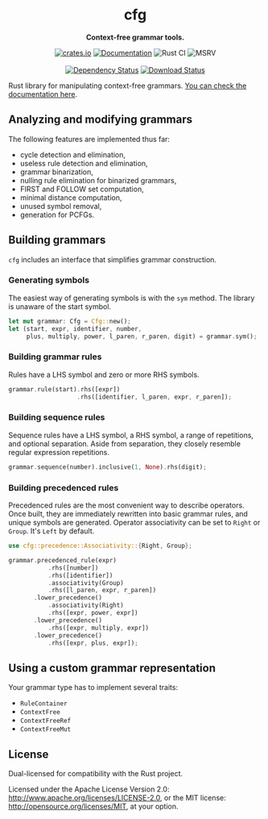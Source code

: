 <div align="center">
  <h1>cfg</h1>
  <p>
    <strong>Context-free grammar tools.</strong>
  </p>
  <p>

[![crates.io][crates.io shield]][crates.io link]
[![Documentation][docs.rs badge]][docs.rs link]
![Rust CI][github ci badge]
![MSRV][rustc 1.56+]
<br />
<br />
[![Dependency Status][deps.rs status]][deps.rs link]
[![Download Status][shields.io download count]][crates.io link]

  </p>
</div>

[crates.io shield]: https://img.shields.io/crates/v/cfg?label=latest
[crates.io link]: https://crates.io/crates/cfg
[docs.rs badge]: https://docs.rs/cfg/badge.svg?version=0.6.2
[docs.rs link]: https://docs.rs/cfg/0.6.2/cfg/
[github ci badge]: https://github.com/pczarn/cfg/workflows/CI/badge.svg?branch=master
[rustc 1.56+]: https://img.shields.io/badge/rustc-1.56%2B-blue.svg
[deps.rs status]: https://deps.rs/crate/cfg/0.6.2/status.svg
[deps.rs link]: https://deps.rs/crate/cfg/0.6.2
[shields.io download count]: https://img.shields.io/crates/d/cfg.svg

Rust library for manipulating context-free grammars.
[You can check the documentation here](https://docs.rs/cfg/).

## Analyzing and modifying grammars

The following features are implemented thus far:

* cycle detection and elimination,
* useless rule detection and elimination,
* grammar binarization,
* nulling rule elimination for binarized grammars,
* FIRST and FOLLOW set computation,
* minimal distance computation,
* unused symbol removal,
* generation for PCFGs.

## Building grammars

`cfg` includes an interface that simplifies grammar construction.

### Generating symbols

The easiest way of generating symbols is with the `sym` method. The library is unaware
of the start symbol.

```rust
let mut grammar: Cfg = Cfg::new();
let (start, expr, identifier, number,
     plus, multiply, power, l_paren, r_paren, digit) = grammar.sym();
```

### Building grammar rules

Rules have a LHS symbol and zero or more RHS symbols.

```rust
grammar.rule(start).rhs([expr])
                   .rhs([identifier, l_paren, expr, r_paren]);
```

### Building sequence rules

Sequence rules have a LHS symbol, a RHS symbol, a range of repetitions, and
optional separation. Aside from separation, they closely resemble regular
expression repetitions.

```rust
grammar.sequence(number).inclusive(1, None).rhs(digit);
```

### Building precedenced rules

Precedenced rules are the most convenient way to describe operators. Once
built, they are immediately rewritten into basic grammar rules, and unique
symbols are generated. Operator associativity can be set to `Right` or
`Group`. It's `Left` by default.

```rust
use cfg::precedence::Associativity::{Right, Group};

grammar.precedenced_rule(expr)
           .rhs([number])
           .rhs([identifier])
           .associativity(Group)
           .rhs([l_paren, expr, r_paren])
       .lower_precedence()
           .associativity(Right)
           .rhs([expr, power, expr])
       .lower_precedence()
           .rhs([expr, multiply, expr])
       .lower_precedence()
           .rhs([expr, plus, expr]);
```

## Using a custom grammar representation

Your grammar type has to implement several traits:

* `RuleContainer`
* `ContextFree`
* `ContextFreeRef`
* `ContextFreeMut`

## License

Dual-licensed for compatibility with the Rust project.

Licensed under the Apache License Version 2.0:
http://www.apache.org/licenses/LICENSE-2.0, or the MIT license:
http://opensource.org/licenses/MIT, at your option.
